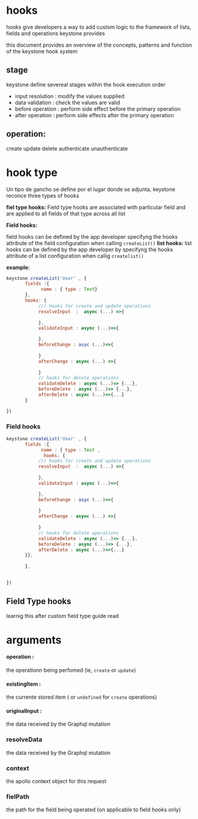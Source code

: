 # hooks

hooks give developers a way to add custom logic to the 
framework of lists, fields and operations keystone provides

this document provides an overview of the concepts, patterns
and function of the keystone hook system 

## stage 

keystone define severeal stages within the hook execution order

* input resolution :  modify the values supplied 
* data validation  :  check the values are valid 
* before operation :  perform side effect before the primary operation
* after operation :  perform side effects after the primary operation


## operation: 

create
update
delete
authenticate
unauthenticate

# hook type

Un tipo de gancho se define por el 
lugar donde se adjunta, keystone reconce 
three types of hooks

**fiel type hooks:**
Field type hooks are associated with particular field
and are applied to all fields of that type across 
all list 

**Field hooks:**

field hooks can be defined by the app developer 
specifyng the hooks attribute of the field configuration
when calling `createList()`
**list hooks:**
list hooks can be defined by the app developer by specifyng 
the hooks attribute of a list configuration when callig 
`createlist()`

**example:**
```js
keystone.createList('User' , {
       fields :{
             name : { type : Text}
       },
       hooks: {
            /// hooks for create and update operations 
            resolveInput  :  async (...) =>{
                 
            },
            validateInput : async (...)=>{

            },
            beforeChange : asyc (...)=>{
                 
            }
            afterChange : async (...) =>{
                 
            }
            // hooks for delete operations
            validateDelete : async (...)=> {...},
            beforeDelete : async (...)=> {...},
            afterDelete : async (...)=>{...}
       }

})


```
### Field hooks 
```js
keystone.createList('User' , {
       fields :{
             name : { type : Text , 
              hooks: {
            /// hooks for create and update operations 
            resolveInput  :  async (...) =>{
                 
            },
            validateInput : async (...)=>{

            },
            beforeChange : asyc (...)=>{
                 
            }
            afterChange : async (...) =>{
                 
            }
            // hooks for delete operations
            validateDelete : async (...)=> {...},
            beforeDelete : async (...)=> {...},
            afterDelete : async (...)=>{...}
       }},
             
       },
      

})


```

## Field Type hooks

learnig this after custom field type guide read


# arguments


#### operation :  
  the operationn being perfomed (ie, `create` or `update`)
#### existingItem :  
  
  the currente stored item ( or `undefined` for `create` operations)

#### originalInput :
 the data received by the Graphql mutation

 ### resolveData
  
  the data received by the Graphql mutation

  ### context 
  
  the apollo context object for this request

  ### fielPath 
  the path for the field being operated (on applicable to 
  field hooks only)